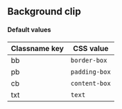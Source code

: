 ## Background clip


<!-- <values.backgroundClip> -->
#### Default values
|Classname key|CSS value        |
|-------------|-----------------|
|bb           |```border-box``` |
|pb           |```padding-box```|
|cb           |```content-box```|
|txt          |```text```       |

<!-- </values.backgroundClip> -->

<!-- <variants.backgroundClip> -->

<!-- </variants.backgroundClip> -->
